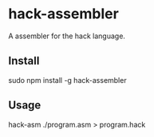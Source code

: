 # hack-assembler

A assembler for the hack language. 

## Install 

sudo npm install -g hack-assembler

## Usage

hack-asm ./program.asm > program.hack


